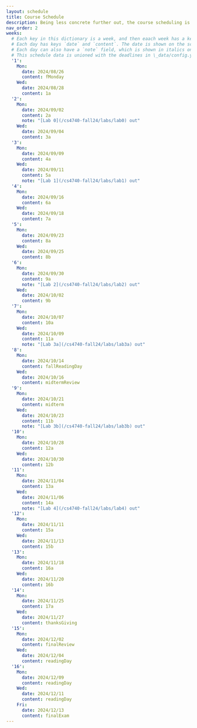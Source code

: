 ```yaml
---
layout: schedule
title: Course Schedule 
description: Being less concrete further out, the course scheduling is tentative and subject to changes.
nav_order: 2
weeks:
  # Each key in this dictionary is a week, and then eaach week has a key in [Mon, Tue, Wed, Thu, Fri].
  # Each day has keys `date` and `content`. The date is shown on the schedule, and `content` is a key into the yml file in \_data/modules.yml. `content` may be an array.
  # Each day can also have a `note` field, which is shown in italics on the calendar.
  # This schedule data is unioned with the deadlines in \_data/config.yml
  '1':
    Mon:
      date: 2024/08/26
      content: fMonday
    Wed:
      date: 2024/08/28
      content: 1a
  '2':
    Mon:
      date: 2024/09/02
      content: 2a
      note: "[Lab 0](/cs4740-fall24/labs/lab0) out"
    Wed:
      date: 2024/09/04
      content: 3a
  '3':
    Mon:
      date: 2024/09/09
      content: 4a
    Wed:
      date: 2024/09/11
      content: 5a
      note: "[Lab 1](/cs4740-fall24/labs/lab1) out"
  '4':
    Mon:
      date: 2024/09/16
      content: 6a
    Wed:
      date: 2024/09/18
      content: 7a
  '5':
    Mon:
      date: 2024/09/23
      content: 8a
    Wed:
      date: 2024/09/25
      content: 8b
  '6':
    Mon:
      date: 2024/09/30
      content: 9a
      note: "[Lab 2](/cs4740-fall24/labs/lab2) out"
    Wed:
      date: 2024/10/02
      content: 9b
  '7':
    Mon:
      date: 2024/10/07
      content: 10a
    Wed:
      date: 2024/10/09
      content: 11a
      note: "[Lab 3a](/cs4740-fall24/labs/lab3a) out"
  '8':
    Mon:
      date: 2024/10/14
      content: fallReadingDay
    Wed:
      date: 2024/10/16
      content: midtermReview
  '9':
    Mon:
      date: 2024/10/21
      content: midterm
    Wed:
      date: 2024/10/23
      content: 11b
      note: "[Lab 3b](/cs4740-fall24/labs/lab3b) out"
  '10':
    Mon:
      date: 2024/10/28
      content: 12a
    Wed:
      date: 2024/10/30
      content: 12b
  '11':
    Mon:
      date: 2024/11/04
      content: 13a
    Wed:
      date: 2024/11/06
      content: 14a
      note: "[Lab 4](/cs4740-fall24/labs/lab4) out"
  '12':
    Mon:
      date: 2024/11/11
      content: 15a
    Wed:
      date: 2024/11/13
      content: 15b
  '13':
    Mon:
      date: 2024/11/18
      content: 16a
    Wed:
      date: 2024/11/20
      content: 16b
  '14':
    Mon:
      date: 2024/11/25
      content: 17a
    Wed:
      date: 2024/11/27
      content: thanksGiving
  '15':
    Mon:
      date: 2024/12/02
      content: finalReview
    Wed:
      date: 2024/12/04
      content: readingDay
  '16':
    Mon:
      date: 2024/12/09
      content: readingDay
    Wed:
      date: 2024/12/11
      content: readingDay
    Fri:
      date: 2024/12/13
      content: finalExam
---
```

